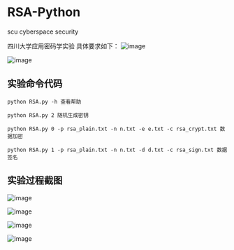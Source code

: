 # RSA-Python
scu cyberspace security

四川大学应用密码学实验
具体要求如下：
![image](https://github.com/ikun123234/RSA-/assets/115600572/2e9f9688-c2a1-4b92-9a2c-a142678d8632)

![image](https://github.com/ikun123234/RSA-/assets/115600572/87ba647a-5878-47a0-8ad0-1ffbb1016d01)

## 实验命令代码
`python RSA.py -h 查看帮助`

`python RSA.py 2 随机生成密钥`

`python RSA.py 0 -p rsa_plain.txt -n n.txt -e e.txt -c rsa_crypt.txt 数据加密`

`python RSA.py 1 -p rsa_plain.txt -n n.txt -d d.txt -c rsa_sign.txt 数据签名`

## 实验过程截图
![image](https://github.com/ikun123234/RSA-/assets/115600572/73e0c598-4d84-4e0c-a864-fe1b1c669ed9)

![image](https://github.com/ikun123234/RSA-/assets/115600572/a1bed633-3d12-4e49-88af-4c694b255592)

![image](https://github.com/ikun123234/RSA-/assets/115600572/ade3490b-c9b3-4582-8593-f5a47ff7fb14)

![image](https://github.com/ikun123234/RSA-/assets/115600572/a483c134-e7d7-419c-b50c-5b32a68bf01d)


 